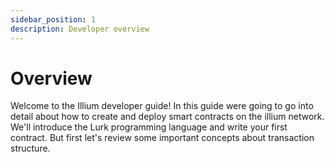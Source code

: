 ```yaml
---
sidebar_position: 1
description: Developer overview
---
```


# Overview

Welcome to the Illium developer guide! In this guide were going to go into detail about how to create and deploy
smart contracts on the illium network. We'll introduce the Lurk programming language and write your first contract.
But first let's review some important concepts about transaction structure.
